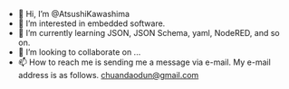 - 👋 Hi, I’m @AtsushiKawashima
- 👀 I’m interested in embedded software.
- 🌱 I’m currently learning JSON, JSON Schema, yaml, NodeRED, and so on.
- 💞️ I’m looking to collaborate on ...
- 📫 How to reach me is sending me a message via e-mail. My e-mail address is as follows.
chuandaodun@gmail.com

<!---
AtsushiKawashima/AtsushiKawashima is a ✨ special ✨ repository because its `README.md` (this file) appears on your GitHub profile.
You can click the Preview link to take a look at your changes.
--->
